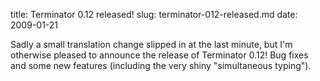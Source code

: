 title: Terminator 0.12 released!
slug: terminator-012-released.md
date: 2009-01-21


Sadly a small translation change slipped in at the last minute, but I'm otherwise pleased to announce the release of Terminator 0.12!
Bug fixes and some new features (including the very shiny "simultaneous typing").